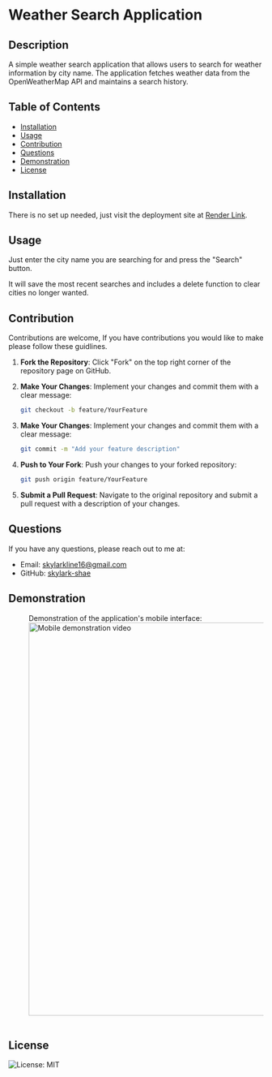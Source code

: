# Weather Search Application

## Description
A simple weather search application that allows users to search for weather information by city name. The application fetches weather data from the OpenWeatherMap API and maintains a search history.

## Table of Contents
- [Installation](#installation)
- [Usage](#usage)
- [Contribution](#contribution)
- [Questions](#questions)
- [Demonstration](#demonstration)
- [License](#license)

## Installation
There is no set up needed, just visit the deployment site at [Render Link](https://weather-app-32yy.onrender.com).

## Usage
Just enter the city name you are searching for and press the "Search" button.

It will save the most recent searches and includes a delete function to clear cities no longer wanted.

## Contribution
Contributions are welcome, If you have contributions you would like to make please follow these guidlines.

1. **Fork the Repository**: Click "Fork" on the top right corner of the repository page on GitHub.

2. **Make Your Changes**: Implement your changes and commit them with a clear message:
   ```bash
   git checkout -b feature/YourFeature

3. **Make Your Changes**: Implement your changes and commit them with a clear message:
   ```bash
   git commit -m "Add your feature description"

4. **Push to Your Fork**: Push your changes to your forked repository:
   ```bash
   git push origin feature/YourFeature

5. **Submit a Pull Request**: Navigate to the original repository and submit a pull request with a description of your changes.

## Questions
If you have any questions, please reach out to me at:
- Email: [skylarkline16@gmail.com](mailto:skylarkline16@gmail.com)
- GitHub: [skylark-shae](https://github.com/skylark-shae)

## Demonstration
<div style="margin-left: 40px;">
  Demonstration of the application's mobile interface:<br/>
  <img src="./assets/README-Desktop.gif.gif" alt="Mobile demonstration video" width="775"/>
</div>
<br/>


## License
![License: MIT](https://img.shields.io/badge/License-MIT-blue.svg)